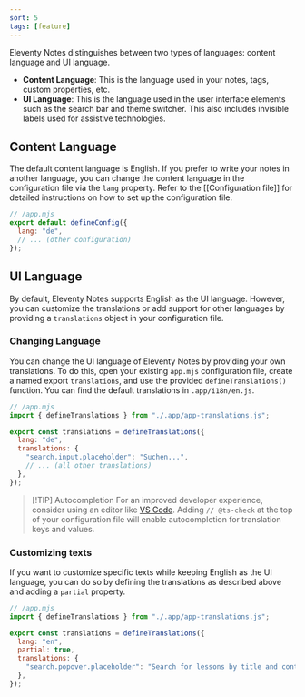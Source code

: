 ```yaml
---
sort: 5
tags: [feature]
---
```


Eleventy Notes distinguishes between two types of languages: content language and UI language.

- **Content Language**: This is the language used in your notes, tags, custom properties, etc.
- **UI Language**: This is the language used in the user interface elements such as the search bar and theme switcher. This also includes invisible labels used for assistive technologies.

## Content Language

The default content language is English. If you prefer to write your notes in another language, you can change the content language in the configuration file via the `lang` property. Refer to the [[Configuration file]] for detailed instructions on how to set up the configuration file.

```js
// /app.mjs
export default defineConfig({
  lang: "de",
  // ... (other configuration)
});
```

## UI Language

By default, Eleventy Notes supports English as the UI language. However, you can customize the translations or add support for other languages by providing a `translations` object in your configuration file.

### Changing Language

You can change the UI language of Eleventy Notes by providing your own translations. To do this, open your existing `app.mjs` configuration file, create a named export `translations`, and use the provided `defineTranslations()` function. You can find the default translations in `.app/i18n/en.js`.

```js
// /app.mjs
import { defineTranslations } from "./.app/app-translations.js";

export const translations = defineTranslations({
  lang: "de",
  translations: {
    "search.input.placeholder": "Suchen...",
    // ... (all other translations)
  },
});
```

> [!TIP] Autocompletion
> For an improved developer experience, consider using an editor like [VS Code](https://code.visualstudio.com/). Adding `// @ts-check` at the top of your configuration file will enable autocompletion for translation keys and values.

### Customizing texts

If you want to customize specific texts while keeping English as the UI language, you can do so by defining the translations as described above and adding a `partial` property.

```js
// /app.mjs
import { defineTranslations } from "./.app/app-translations.js";

export const translations = defineTranslations({
  lang: "en",
  partial: true,
  translations: {
    "search.popover.placeholder": "Search for lessons by title and content",
  },
});
```
